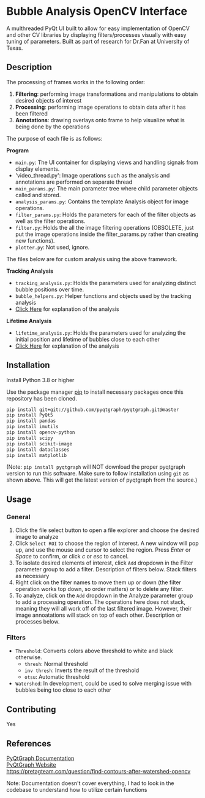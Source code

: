 # Bubble Analysis OpenCV Interface

A multhreaded PyQt UI built to allow for easy implementation of OpenCV and other CV libraries by displaying filters/processes visually with easy tuning of parameters. Built as part of research for Dr.Fan at University of Texas.

## Description

The processing of frames works in the following order:

1. **Filtering**: performing image transformations and manipulations to obtain desired objects of interest
2. **Processing**: performing image operations to obtain data after it has been filtered
3. **Annotations**: drawing overlays onto frame to help visualize what is being done by the operations

The purpose of each file is as follows:

**Program**

- `main.py`: The UI container for displaying views and handling signals from display elements.
- 'video_thread.py': Image operations such as the analysis and annotations are performed on separate thread
- `main_params.py`: The main parameter tree where child parameter objects called and stored.
- `analysis_params.py`: Contains the template Analysis object for image operations.
- `filter_params.py`: Holds the parameters for each of the filter objects as well as the filter operations.
- `filter.py`: Holds the all the image filtering operations (OBSOLETE, just put the image operations inside the filter_params.py rather than creating new functions).
- `plotter.py`: Not used, ignore.

The files below are for custom analysis using the above framework.

**Tracking Analysis**

- `tracking_analysis.py`: Holds the parameters used for analyzing distinct bubble positions over time.
- `bubble_helpers.py`: Helper functions and objects used by the tracking analysis
- [Click Here](TrackingAnalysis.md) for explanation of the analysis

**Lifetime Analysis**

- `lifetime_analysis.py`: Holds the parameters used for analyzing the initial position and lifetime of bubbles close to each other
- [Click Here](LifetimeAnalysis.md) for explanation of the analysis

## Installation

Install Python 3.8 or higher

Use the package manager [pip](https://pip.pypa.io/en/stable/) to install necessary packages once this repository has been cloned.

```bash
pip install git+git://github.com/pyqtgraph/pyqtgraph.git@master
pip install PyQt5
pip install pandas
pip install imutils
pip install opencv-python
pip install scipy
pip install scikit-image
pip install dataclasses
pip install matplotlib

```

(Note: `pip install pyqtgraph` will NOT download the proper pyqtgraph version to run this software. Make sure to follow installation using `git` as shown above. This will get the latest version of pyqtgraph from the source.)

## Usage

### General

1. Click the file select button to open a file explorer and choose the desired image to analyze
2. Click `Select ROI` to choose the region of interest. A new window will pop up, and use the mouse and cursor to select the region. Press _Enter_ or _Space_ to confirm, or click _c_ or _esc_ to cancel.
3. To isolate desired elements of interest, click `Add` dropdown in the Filter parameter group to add a filter. Description of filters below. Stack filters as necessary
4. Right click on the filter names to move them up or down (the filter operation works top down, so order matters) or to delete any filter.
5. To analyze, click on the `Add` dropdown in the Analyze parameter group to add a processing operation. The operations here does not stack, meaning they will all work off of the last filtered image. However, their image annoatations will stack on top of each other. Description or processes below.

### Filters

- `Threshold`: Converts colors above threshold to white and black otherwise.
  - `thresh`: Normal threshold
  - `inv thresh`: Inverts the result of the threshold
  - `otsu`: Automatic threshold
- `Watershed`: In development, could be used to solve merging issue with bubbles being too close to each other

## Contributing

Yes

## References

[PyQtGraph Documentation](https://pyqtgraph.readthedocs.io/en/latest/)  
[PyQtGraph Website](https://www.pyqtgraph.org/)  
<https://pretagteam.com/question/find-contours-after-watershed-opencv>

Note: Documentation doesn't cover everything, I had to look in the codebase to understand how to utilize certain functions
